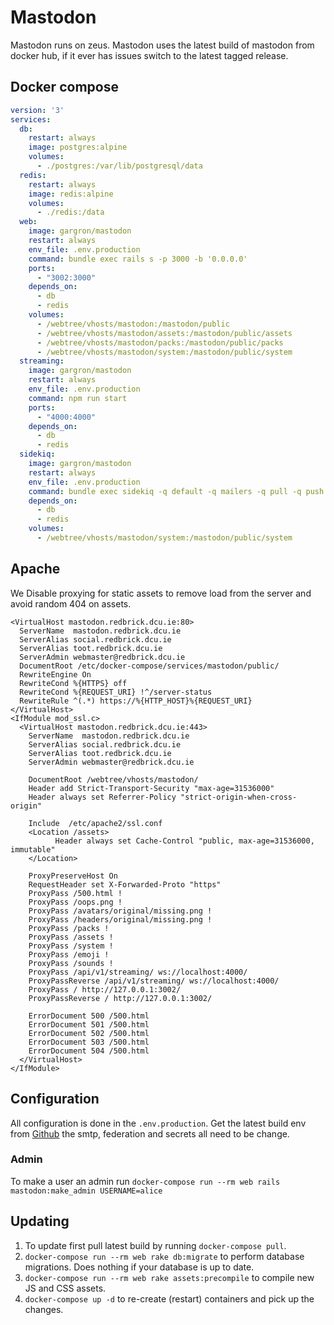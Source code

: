 # Mastodon

Mastodon runs on zeus. Mastodon uses the latest build of mastodon from docker
hub, if it ever has issues switch to the latest tagged release.

## Docker compose

``` yaml
version: '3'
services:
  db:
    restart: always
    image: postgres:alpine
    volumes:
      - ./postgres:/var/lib/postgresql/data
  redis:
    restart: always
    image: redis:alpine
    volumes:
      - ./redis:/data
  web:
    image: gargron/mastodon
    restart: always
    env_file: .env.production
    command: bundle exec rails s -p 3000 -b '0.0.0.0'
    ports:
      - "3002:3000"
    depends_on:
      - db
      - redis
    volumes:
      - /webtree/vhosts/mastodon:/mastodon/public
      - /webtree/vhosts/mastodon/assets:/mastodon/public/assets
      - /webtree/vhosts/mastodon/packs:/mastodon/public/packs
      - /webtree/vhosts/mastodon/system:/mastodon/public/system
  streaming:
    image: gargron/mastodon
    restart: always
    env_file: .env.production
    command: npm run start
    ports:
      - "4000:4000"
    depends_on:
      - db
      - redis
  sidekiq:
    image: gargron/mastodon
    restart: always
    env_file: .env.production
    command: bundle exec sidekiq -q default -q mailers -q pull -q push
    depends_on:
      - db
      - redis
    volumes:
      - /webtree/vhosts/mastodon/system:/mastodon/public/system
```

## Apache

We Disable proxying for static assets to remove load from the server and avoid
random 404 on assets.

``` apacheconf
<VirtualHost mastodon.redbrick.dcu.ie:80>
  ServerName  mastodon.redbrick.dcu.ie
  ServerAlias social.redbrick.dcu.ie
  ServerAlias toot.redbrick.dcu.ie
  ServerAdmin webmaster@redbrick.dcu.ie
  DocumentRoot /etc/docker-compose/services/mastodon/public/
  RewriteEngine On
  RewriteCond %{HTTPS} off
  RewriteCond %{REQUEST_URI} !^/server-status
  RewriteRule ^(.*) https://%{HTTP_HOST}%{REQUEST_URI}
</VirtualHost>
<IfModule mod_ssl.c>
  <VirtualHost mastodon.redbrick.dcu.ie:443>
    ServerName  mastodon.redbrick.dcu.ie
    ServerAlias social.redbrick.dcu.ie
    ServerAlias toot.redbrick.dcu.ie
    ServerAdmin webmaster@redbrick.dcu.ie

    DocumentRoot /webtree/vhosts/mastodon/
    Header add Strict-Transport-Security "max-age=31536000"
    Header always set Referrer-Policy "strict-origin-when-cross-origin"

    Include  /etc/apache2/ssl.conf
    <Location /assets>
          Header always set Cache-Control "public, max-age=31536000, immutable"
    </Location>

    ProxyPreserveHost On
    RequestHeader set X-Forwarded-Proto "https"
    ProxyPass /500.html !
    ProxyPass /oops.png !
    ProxyPass /avatars/original/missing.png !
    ProxyPass /headers/original/missing.png !
    ProxyPass /packs !
    ProxyPass /assets !
    ProxyPass /system !
    ProxyPass /emoji !
    ProxyPass /sounds !
    ProxyPass /api/v1/streaming/ ws://localhost:4000/
    ProxyPassReverse /api/v1/streaming/ ws://localhost:4000/
    ProxyPass / http://127.0.0.1:3002/
    ProxyPassReverse / http://127.0.0.1:3002/

    ErrorDocument 500 /500.html
    ErrorDocument 501 /500.html
    ErrorDocument 502 /500.html
    ErrorDocument 503 /500.html
    ErrorDocument 504 /500.html
  </VirtualHost>
</IfModule>
```

## Configuration

All configuration is done in the `.env.production`. Get the latest build env
from [Github](https://github.com/tootsuite/mastodon/blob/master/.env.production.sample)
the smtp, federation and secrets all need to be change.

### Admin

To make a user an admin run `docker-compose run --rm web rails
mastodon:make_admin USERNAME=alice`

## Updating

1. To update first pull latest build by running `docker-compose pull`.
2. `docker-compose run --rm web rake db:migrate` to perform database migrations. Does nothing if
   your database is up to date.
3. `docker-compose run --rm web rake assets:precompile` to compile new JS and CSS assets.
4. `docker-compose up -d` to re-create (restart) containers and pick up the changes.

